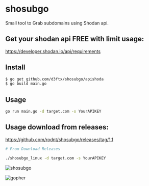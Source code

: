 # shosubgo
Small tool to Grab subdomains using Shodan api.

## Get your shodan api FREE with limit usage:
<https://developer.shodan.io/api/requirements>

## Install

```bash
$ go get github.com/d3ftx/shosubgo/apishoda
$ go build main.go
```

## Usage
```bash
go run main.go -d target.com -s YourAPIKEY
```
## Usage download from releases:

https://github.com/rodnt/shosubgo/releases/tag/1.1

```bash
# From Download Releases

./shosubgo_linux -d target.com -s YourAPIKEY
```

![shosubgo](https://raw.githubusercontent.com/incogbyte/shosubgo/master/shosubgo.png)


![gopher](https://encrypted-tbn0.gstatic.com/images?q=tbn%3AANd9GcTFcFPxQzLnq18PnHBkUxF6KfavmHX9q6Ukz-JWSNOg7iJu7Dsy)
